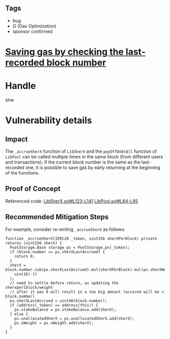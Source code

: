 ## Tags

- bug
- G (Gas Optimization)
- sponsor confirmed

# [Saving gas by checking the last-recorded block number](https://github.com/code-423n4/2021-07-sherlock-findings/issues/150) 

# Handle

shw


# Vulnerability details

## Impact

The `_accrueSherX` function of `LibSherX` and the `payOffDebtAll` function of `LibPool` can be called multiple times in the same block (from different users and transactions). If the current block number is the same as the last-recorded one, it is possible to save gas by early returning at the beginning of the functions.

## Proof of Concept

Referenced code:
[LibSherX.sol#L123-L141](https://github.com/code-423n4/2021-07-sherlock/blob/main/contracts/libraries/LibSherX.sol#L123-L141)
[LibPool.sol#L84-L95](https://github.com/code-423n4/2021-07-sherlock/blob/main/contracts/libraries/LibPool.sol#L84-L95)

## Recommended Mitigation Steps

For example, consider re-writing `_accrueSherX` as follows:

```solidity
function _accrueSherX(IERC20 _token, uint256 sherXPerBlock) private returns (uint256 sherX) {
  PoolStorage.Base storage ps = PoolStorage.ps(_token);
  if (block.number == ps.sherXLastAccrued) {
    return 0;
  }
  sherX = block.number.sub(ps.sherXLastAccrued).mul(sherXPerBlock).mul(ps.sherXWeight).div(
    uint16(-1)
  );
  // need to settle before return, as updating the sherxperlblock/weight
  // after it was 0 will result in a too big amount (accured will be < block.number)
  ps.sherXLastAccrued = uint40(block.number);
  if (address(_token) == address(this)) {
    ps.stakeBalance = ps.stakeBalance.add(sherX);
  } else {
    ps.unallocatedSherX = ps.unallocatedSherX.add(sherX);
    ps.sWeight = ps.sWeight.add(sherX);
  }
}
```


